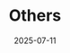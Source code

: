 ---
title: 'Others'
date: 2025-07-11
type: landing

design:
  spacing: '5rem'

# Note: `username` refers to the user's folder name in `content/authors/`

# Page sections
sections:
  - block: resume-awards
    content:
      title: Awards
      username: admin
  - block: resume-work
    content:
      title: Languages
      username: admin
---
